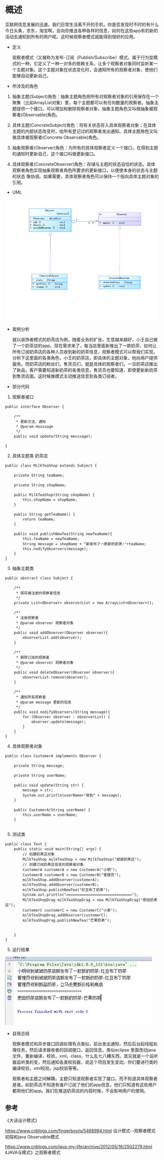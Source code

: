 # 概述
  互联网信息发展的迅速，我们日常生活离不开的手机，你是否发现时不时的有什么今日头条，京东，淘宝啊，会向你推送各种各样的信息，如何在这些app有的新的活动去通知到所有的用户呢。这时候观察者模式就能得到很好的应用。
  
  - 定义

     观察者模式（又被称为发布-订阅（Publish/Subscribe）模式，属于行为型模式的一种，它定义了一种一对多的依赖关系，让多个观察者对象同时监听某一个主题对象。这个主题对象在状态变化时，会通知所有的观察者对象，使他们能够自动更新自己。
     
- 所涉及的角色
1.  抽象主题(Subject)角色：抽象主题角色把所有对观察者对象的引用保存在一个聚集（比如ArrayList对象）里，每个主题都可以有任何数量的观察者。抽象主题提供一个接口，可以增加和删除观察者对象，抽象主题角色又叫做抽象被观察者(Observable)角色。

2.  具体主题(ConcreteSubject)角色：将有关状态存入具体观察者对象；在具体主题的内部状态改变时，给所有登记过的观察者发出通知。具体主题角色又叫做具体被观察者(Concrete Observable)角色。

3.  抽象观察者(Observer)角色：为所有的具体观察者定义一个接口，在得到主题的通知时更新自己，这个接口叫做更新接口。

4.  具体观察者(ConcreteObserver)角色：存储与主题的状态自恰的状态。具体观察者角色实现抽象观察者角色所要求的更新接口，以便使本身的状态与主题的状态 像协调。如果需要，具体观察者角色可以保持一个指向具体主题对象的引用。

- UML

![image](https://github.com/TeriMoni/learngit/blob/master/img/观察者模式.png)


- 案例分析

    就以装饰者模式的奶茶店为例，随着业务的扩张，生意越来越好，小王自己做了一个奶茶店的app，现在需求来了，每当店里面新推出了一款奶茶，如何让所有订阅奶茶店的各种人员收到新的奶茶信息，观察者模式可以帮我们实现，分析下这里面的各类角色，小王的奶茶店，即具体的主题对象，他向用户提供服务。而奶茶店的粉丝们，售货员们，就是具体的观察者们，一旦奶茶店推出了新品，客户需要知道新奶茶的各类信息，售货员也要知道，即使更新新奶茶到售货店面。这时候推模式主动推送信息到各类订阅者。


- 部分代码

1. 观察者接口

```
public interface Observer {

    /**
     * 更新方法，通知
     * @param messsage
     */
    public void update(String messsage);

}
```
2. 具体主题类 奶茶店

```
public class MilkTeaShop extends Subject {

    private String teaName;

    private String shopName;

    public MilkTeaShop(String shopName) {
        this.shopName = shopName;
    }

    public String getTeaName() {
        return teaName;
    }

    public void publishNewTea(String newTeaName){
        this.teaName = newTeaName;
        String message = shopName + "新发布了一款新的奶茶:"+teaName;
        this.nodifyObservers(message);
    }
}
```
3. 抽象主题类

```
public abstract class Subject {

    /**
     * 保存被注册的观察者信息
     */
    private List<Observer> observerList = new ArrayList<Observer>();

    /**
     * 注册观察者
     * @param observer 观察者对象
     */
    public void addObserver(Observer observer){
        observerList.add(observer);
    }

    /**
     * 删除订阅的观察者
     * @param observer 观察者对象
     */
    public void deleteObserver(Observer observer){
        observerList.remove(observer);
    }

    /**
     * 通知所有观察者
     * @param message 更新的信息
     */
    public void nodifyObservers(String message){
        for (Observer observer : observerList) {
            observer.update(message);
        }
    }
}
```
4. 具体观察者对象
```
public class CustomerA implements Observer {

    private String message;

    private String userName;

    public void update(String str) {
        message = str;
        System.out.println(userName+"收到" + message);
    }

    public CustomerA(String userName) {
        this.userName = userName;
    }


```
5. 测试类

```
public class Test {
    public static void main(String[] args) {
        // 创建奶茶店对象
        MilkTeaShop milkTeaShop = new MilkTeaShop("斌斌奶茶店");
        // 创建订阅奶茶店信息的观察者对象
        CustomerA customerA = new CustomerA("小明");
        CustomerB customerB = new CustomerB("管理员");
        milkTeaShop.addObserver(customerA);
        milkTeaShop.addObserver(customerB);
        milkTeaShop.publishNewTea("红豆布丁奶茶");
        System.out.println("==============================");
        MilkTeaShopDrag milkTeaShopDrag = new MilkTeaShopDrag("思田奶茶店");
        CustomerC customerC = new CustomerC("小美");
        milkTeaShopDrag.addObserver(customerC);
        milkTeaShopDrag.publishNewTea("芒果奶茶");


    }
}
```
5. 运行结果

![image](https://github.com/TeriMoni/learngit/blob/master/img/observer.png)

- 自我总结

    观察者模式和异步接口回调处理有点类似，前台发出通知，然后后台起线程处理任务，然后请求接收者的回调接口，返回信息，类似eclipse 里面改动java文件，重新编译，校验，xml，class，什么乱七八糟东西，其实就是一个监听器监听类的变，然后通知各类校验器，说这个项目发生变动，你们要进行类的编译校验，xml校验，jsp校验等等。
    
    观察者和主题之间解耦，主题只知道观察者实现了接口，而不知道具体观察者是谁，如奶茶店不知道有谁户订阅了他们的app信息，他们只知道有这些用户都用他们的app。我们在推送奶茶店的内容时候，不会影响用户的使用。
    
## 参考

《大话设计模式》

https://www.cnblogs.com/fingerboy/p/5468994.html  设计模式--观察者模式初探和java Observable模式

https://www.cnblogs.com/java-my-life/archive/2012/05/16/2502279.html 《JAVA与模式》之观察者模式